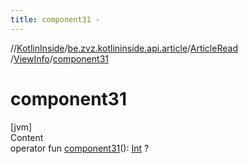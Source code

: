 ```yaml
---
title: component31 -
---
```

//[KotlinInside](../../../index.md)/[be.zvz.kotlininside.api.article](../../index.md)/[ArticleRead](../index.md)
/[ViewInfo](index.md)/[component31](component31.md)

# component31

[jvm]  
Content  
operator fun [component31](component31.md)(): [Int](https://kotlinlang.org/api/latest/jvm/stdlib/kotlin/-int/index.html)
?  



